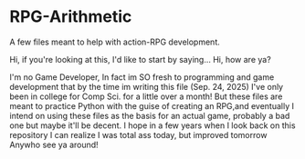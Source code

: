 # RPG-Arithmetic
A few files meant to help with action-RPG development.

Hi, if you're looking at this, I'd like to start by saying... Hi, how are ya?

I'm no Game Developer, In fact im SO fresh to programming and game development that by the time im writing this file (Sep. 24, 2025) I've only been in college for Comp Sci. for a little over a month!
But these files are meant to practice Python with the guise of creating an RPG,and eventually I intend on using these files as the basis for an actual game, probably a bad one but maybe it'll be decent.
I hope in a few years when I look back on this repository I can realize I was total ass today, but improved tomorrow
Anywho see ya around!
